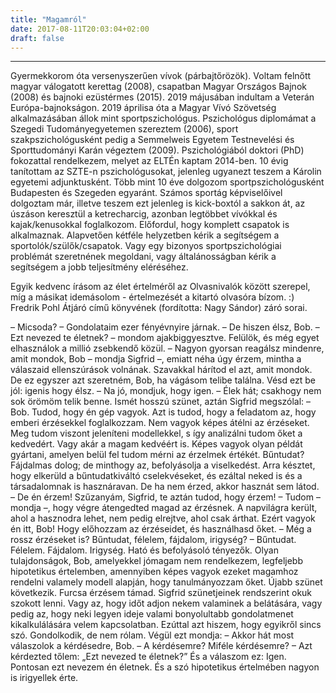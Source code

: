 ```yaml
---
title: "Magamról"
date: 2017-08-11T20:03:04+02:00
draft: false
---
```


___

Gyermekkorom óta versenyszerűen vívok (párbajtőrözök). Voltam felnőtt magyar válogatott kerettag (2008), csapatban Magyar Országos Bajnok (2008) és bajnoki ezüstérmes (2015). 2019 májusában indultam a Veterán Európa-bajnokságon. 2019 áprilisa óta a Magyar Vívó Szövetség alkalmazásában állok mint sportpszichológus.
Pszichológus diplomámat a Szegedi Tudományegyetemen szereztem (2006), sport szakpszichológusként pedig a Semmelweis Egyetem Testnevelési és Sporttudományi Karán végeztem (2009). Pszichológiából doktori (PhD) fokozattal rendelkezem, melyet az ELTÉn kaptam 2014-ben. 10 évig tanítottam az SZTE-n pszichológusokat, jelenleg ugyanezt teszem a Károlin egyetemi adjunktusként.
Több mint 10 éve dolgozom sportpszichológusként Budapesten és Szegeden egyaránt. Számos sportág képviselőivel dolgoztam már, illetve teszem ezt jelenleg is kick-boxtól a sakkon át, az úszáson keresztül a ketrecharcig, azonban legtöbbet vívókkal és kajak/kenusokkal foglalkozom. Előfordul, hogy komplett csapatok is alkalmaznak. Alapvetően kétféle helyzetben kérik a segítségem a sportolók/szülők/csapatok. Vagy egy bizonyos sportpszichológiai problémát szeretnének megoldani, vagy általánosságban kérik a segítségem a jobb teljesítmény eléréséhez.

Egyik kedvenc írásom az élet értelméről az Olvasnivalók között szerepel, míg a másikat idemásolom - értelmezését a kitartó olvasóra bízom. :) Fredrik Pohl Átjáró című könyvének (fordította: Nagy Sándor) záró sorai.

– Micsoda? – Gondolataim ezer fényévnyire járnak. 
– De hiszen élsz, Bob. 
– Ezt nevezed te életnek? – mondom ajakbiggyesztve. Felülök, és még egyet elhasználok a millió zsebkendő közül. 
– Nagyon gyorsan reagálsz mindenre, amit mondok, Bob – mondja Sigfrid –, emiatt néha úgy érzem, mintha a válaszaid ellenszúrások volnának. Szavakkal hárítod el azt, amit mondok. De ez egyszer azt szeretném, Bob, ha vágásom telibe találna. Vésd ezt be jól: igenis hogy élsz.
– Na jó, mondjuk, hogy igen. – Élek hát; csakhogy nem sok örömöm telik benne.
Ismét hosszú szünet, aztán Sigfrid megszólal: 
– Bob. Tudod, hogy én gép vagyok. Azt is tudod, hogy a feladatom az, hogy emberi érzésekkel foglalkozzam. Nem vagyok képes átélni az érzéseket. Meg tudom viszont jeleníteni modellekkel, s így analizálni tudom őket a kedvedért. Vagy akár a magam kedvéért is. Képes vagyok olyan példát gyártani, amelyen belül fel tudom mérni az érzelmek értékét. Bűntudat? Fájdalmas dolog; de minthogy az, befolyásolja a viselkedést. Arra késztet, hogy elkerüld a bűntudatkiváltó cselekvéseket, és ezáltal neked is és a társadalomnak is hasznáravan. De ha nem érzed, akkor hasznát sem látod. 
– De én érzem! Szűzanyám, Sigfrid, te aztán tudod, hogy érzem! 
– Tudom – mondja –, hogy végre átengedted magad az érzésnek. A napvilágra került, ahol a hasznodra lehet, nem pedig elrejtve, ahol csak árthat. Ezért vagyok én itt, Bob! Hogy előhozzam az érzéseidet, és használhasd őket. 
– Még a rossz érzéseket is? Bűntudat, félelem, fájdalom, irigység? 
– Bűntudat. Félelem. Fájdalom. Irigység. Ható és befolyásoló tényezők. Olyan tulajdonságok, Bob, amelyekkel jómagam nem rendelkezem, legfeljebb hipotetikus értelemben, amennyiben képes vagyok ezeket magamhoz rendelni valamely modell alapján, hogy tanulmányozzam őket.
Újabb szünet következik. Furcsa érzésem támad. Sigfrid szünetjeinek rendszerint okuk szokott lenni. Vagy az, hogy időt adjon nekem valaminek a belátására, vagy pedig az, hogy neki legyen ideje valami bonyolultabb gondolatmenet kikalkulálására velem kapcsolatban. Ezúttal azt hiszem, hogy egyikről sincs szó. Gondolkodik, de nem rólam. Végül ezt mondja: – Akkor hát most válaszolok a kérdésedre, Bob. 
– A kérdésemre? Miféle kérdésemre? 
– Azt kérdezted tőlem: „Ezt nevezed te életnek?” És a válaszom ez: Igen. Pontosan ezt nevezem én életnek. És a szó hipotetikus értelmében nagyon is irigyellek érte.
